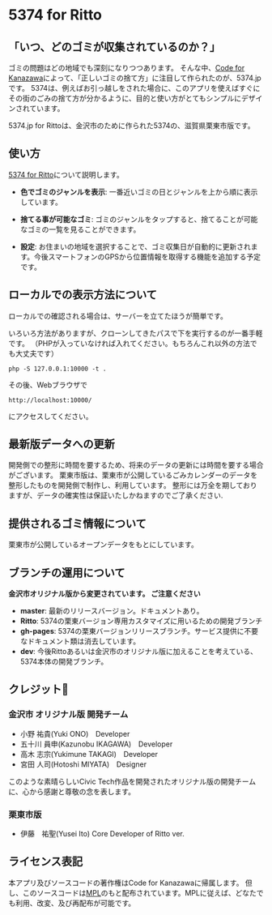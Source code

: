 # 5374 for Ritto

## 「いつ、どのゴミが収集されているのか？」
ゴミの問題はどの地域でも深刻になりつつあります。
 そんな中、[Code for Kanazawa](http://codeforkanazawa.org/)によって、「正しいゴミの捨て方」に注目して作られたのが、5374.jpです。 5374は、例えばお引っ越しをされた場合に、このアプリを使えばすぐにその街のごみの捨て方が分かるように、目的と使い方がとてもシンプルにデザインされています。

5374.jp for Rittoは、金沢市のために作られた5374の、滋賀県栗東市版です。

## 使い方

[5374 for Ritto](http://ritto.5374.jp/ )について説明します。

* **色でゴミのジャンルを表示**: 一番近いゴミの日とジャンルを上から順に表示しています。

* **捨てる事が可能なゴミ**: ゴミのジャンルをタップすると、捨てることが可能なゴミの一覧を見ることができます。

* **設定**: お住まいの地域を選択することで、ゴミ収集日が自動的に更新されます。今後スマートフォンのGPSから位置情報を取得する機能を追加する予定です。


## ローカルでの表示方法について

ローカルでの確認される場合は、サーバーを立てたほうが簡単です。

いろいろ方法がありますが、クローンしてきたパスで下を実行するのが一番手軽です。
（PHPが入っていなければ入れてください。もちろんこれ以外の方法でも大丈夫です）

```
php -S 127.0.0.1:10000 -t .
```
その後、Webブラウザで

```
http://localhost:10000/
```
にアクセスしてください。


## 最新版データへの更新
開発側での整形に時間を要するため、将来のデータの更新には時間を要する場合がございます。
栗東市版は、栗東市が公開しているごみカレンダーのデータを整形したものを開発側で制作し、利用しています。
整形には万全を期しておりますが、データの確実性は保証いたしかねますのでご了承ください.

## 提供されるゴミ情報について
栗東市が公開しているオープンデータをもとにしています。

## ブランチの運用について

**金沢市オリジナル版から変更されています。 ご注意ください**
* **master**: 最新のリリースバージョン。ドキュメントあり。
* **Ritto**: 5374の栗東バージョン専用カスタマイズに用いるための開発ブランチ
* **gh-pages**: 5374の栗東バージョンリリースブランチ。サービス提供に不要なドキュメント類は消去しています。
* **dev**: 今後Rittoあるいは金沢市のオリジナル版に加えることを考えている、5374本体の開発ブランチ。

## クレジット

### 金沢市 オリジナル版 開発チーム

- 小野 祐貴(Yuki ONO)　Developer
- 五十川 員申(Kazunobu IKAGAWA)　Developer
- 高木 志宗(Yukimune TAKAGI)　Developer
- 宮田 人司(Hotoshi MIYATA)　Designer
 
このような素晴らしいCivic Tech作品を開発されたオリジナル版の開発チームに、心から感謝と尊敬の念を表します。

### 栗東市版
- 伊藤　祐聖(Yusei Ito) Core Developer of Ritto ver.

## ライセンス表記
本アプリ及びソースコードの著作権はCode for Kanazawaに帰属します。
但し、このソースコードは[MPL](http://www.mozilla.org/MPL/2.0/)のもと配布されています。MPLに従えば、どなたでも利用、改変、及び再配布が可能です。